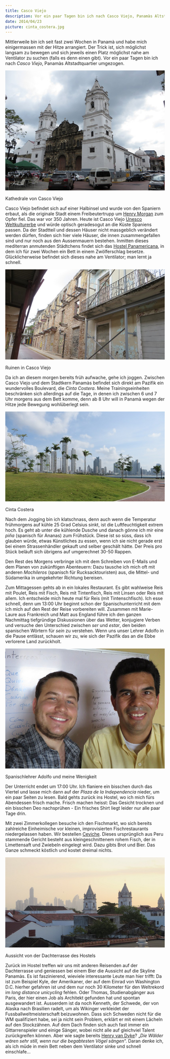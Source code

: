```yaml
---
title: Casco Viejo
description: Vor ein paar Tagen bin ich nach Casco Viejo, Panamàs Altstadtquartier umgezogen. Hier besuche ich eine Sprachschule, um mich auf den Rest der Reise vorzubereiten.
date: 2014/04/23
picture: cinta_costera.jpg
---
```


Mittlerweile bin ich seit fast zwei Wochen in Panamà und habe mich einigermassen mit der Hitze arrangiert. Der Trick ist,
sich möglichst langsam zu bewegen und sich jeweils einen Platz möglichst nahe am Ventilator zu suchen (falls es denn einen
gibt). Vor ein paar Tagen bin ich nach *Casco Viejo*, Panamàs Altstadtquartier umgezogen.

![Kathedrale von Casco Viejo](pics/cathedral.jpg)
<figcaption>Kathedrale von Casco Viejo</figcaption>

Casco Viejo befindet sich auf einer Halbinsel und wurde von den Spaniern erbaut, als die originale Stadt einem Freibeutertrupp
um [Henry Morgan](http://de.wikipedia.org/wiki/Henry_Morgan) zum Opfer fiel. Das war vor 350 Jahren. Heute ist Casco Viejo
[Unesco Weltkulturerbe](http://whc.unesco.org/en/list/790) und würde optisch geradesogut an die Küste Spaniens passen.
Da der Stadtteil und dessen Häuser nicht massgeblich verändert werden dürfen, finden sich hier viele Häuser, die innen
zusammengefallen sind und nur noch aus den Aussenmauern bestehen. Inmitten dieses mediterran anmutenden Städtchens findet
sich das [Hostel Panamericana](http://www.panamericanahostel.com/), in dem ich für zwei Wochen ein Bett in einem
Zwölferschlag besetze. Glücklicherweise befindet sich dieses nahe am Ventilator; man lernt ja schnell.

![Ruinen in Casco Viejo](pics/ruins.jpg)
<figcaption>Ruinen in Casco Viejo</figcaption>

Da ich an diesem morgen bereits früh aufwache, gehe ich joggen. Zwischen Casco Viejo und dem
Stadtkern Panamàs befindet sich direkt am Pazifik ein wundervolles Boulevard, die *Cinta Costera*. Meine
Trainingseinheiten beschränken sich allerdings auf die Tage, in denen ich zwischen 6 und 7 Uhr morgens aus dem Bett
komme, denn ab 8 Uhr will in Panamà wegen der Hitze jede Bewegung wohlüberlegt sein.

![Cinta Costera](pics/cinta_costera.jpg)
<figcaption>Cinta Costera</figcaption>

Nach dem Jogging bin ich klatschnass, denn auch wenn die Temperatur frühmorgens auf kühle 25 Grad Celsius sinkt, ist die
Luftfeuchtigkeit extrem hoch. Es geht ab unter die kühlende Dusche und danach gönne ich mir eine *piña* (spanisch für
Ananas) zum Frühstück. Diese ist so süss, dass ich glauben würde, etwas Künstliches zu essen, wenn ich sie nicht gerade
erst bei einem Strassenhändler gekauft und selber geschält hätte. Der Preis pro Stück beläuft sich übrigens auf
umgerechnet 30-50 Rappen.

Den Rest des Morgens verbringe ich mit dem Schreiben von E-Mails und dem Planen von zukünftigen Abenteuern: Dazu tausche
ich mich oft mit anderen *Mochileros* (spanisch für Rucksacktouristen) aus, die Mittel- und Südamerika in umgekehrter
Richtung bereisen.

Zum Mittagessen gehts ab in ein lokales Restaurant. Es gibt wahlweise Reis mit Poulet, Reis mit
Fisch, Reis mit Tintenfisch, Reis mit Linsen oder Reis mit allem. Ich entscheide mich heute mal für Reis (mit
Tintenschfisch). Ich esse schnell, denn um 13:00 Uhr beginnt schon der Spanischunterricht mit dem ich mich auf den Rest
der Reise vorbereiten will. Zusammen mit Marie-Laure aus Frankreich und Matt aus England führe ich den ganzen Nachmittag
tiefgründige Diskussionen über das Wetter, konjugiere Verben und versuche den Unterschied zwischen *ser* und *estar*,
den beiden spanischen Wörtern für *sein* zu verstehen. Wenn uns unser Lehrer Adolfo in die Pause entlässt, schauen wir zu,
wie sich der Pazifik das an die Ebbe verlorene Land zurückholt.

![Spanischlehrer Adolfo und meine Wenigkeit](pics/adolfo_alain.jpg)
<figcaption>Spanischlehrer Adolfo und meine Wenigkeit</figcaption>

Der Unterricht endet um 17:00 Uhr. Ich flaniere ein bisschen durch das Viertel und lasse mich dann auf der *Plaza de la
Independencia* nieder, um ein paar Seiten zu lesen. Bald gehts zurück ins Hostel, wo ich mich fürs Abendessen frisch
mache. Frisch machen heisst: Das Gesicht trocknen und ein bisschen Deo nachsprühen - Ein frisches Shirt liegt leider
nur alle paar Tage drin.

Mit zwei Zimmerkollegen besuche ich den Fischmarkt, wo sich bereits zahlreiche Einheimische vor kleinen, improvisierten
Fischrestaurants niedergelassen haben. Wir bestellen [Ceviche](http://de.wikipedia.org/wiki/Ceviche). Dieses ursprünglich
aus Peru stammende Gericht besteht aus kleingeschnittenem rohem Fisch, der in Limettensaft und Zwiebeln eingelegt wird.
Dazu gibts Brot und Bier. Das Ganze schmeckt köstlich und kostet dreimal nichts.

![Aussicht von der Dachterrasse des Hostels](pics/view.jpg)
<figcaption>Aussicht von der Dachterrasse des Hostels</figcaption>

Zurück im Hostel treffen wir uns mit anderen Reisenden auf der Dachterrasse und geniessen bei einem Bier die Aussicht auf
die Skyline Panamàs. Es ist faszinierend, wieviele interessante Leute man hier trifft: Da ist zum Beispiel Kyle, der
Amerikaner, der auf dem Einrad von Washington D.C. hierher gefahren ist und dem nur noch 30 Kilometer für den Weltrekord im
*long distance unicycling* fehlen. Oder Thomas, Studienabgänger aus Paris, der hier einen Job als Architekt gefunden hat und
spontan ausgewandert ist. Ausserdem ist da noch Kenneth, der Schwede, der von Alaska nach Brasilien radelt, um als Wikinger
verkleidet der Fussballweltmeisterschaft beizuwohnen. Dass sich Schweden nicht für die WM qualifiziert habe, sei ja
nicht sein Problem, erklärt er mit einem Lächeln auf den Stockzähnen. Auf dem Dach finden sich auch fast immer ein
Gittarrenspieler und einige Sänger, wobei nicht alle auf gleichviel Talent zurückgreifen können. Aber wie sagte bereits
[Henry van Dyke](http://en.wikipedia.org/wiki/Henry_van_Dyke)? „*Die Wälder wären sehr still, wenn nur die begabtesten
Vögel sängen*“. Daran denke ich, als ich müde in mein Bett neben dem Ventilator sinke und schnell einschlafe...
